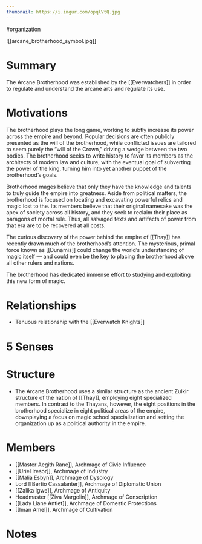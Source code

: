 ```yaml
---
thumbnail: https://i.imgur.com/opqlVtQ.jpg
---
```

#organization

![[arcane_brotherhood_symbol.jpg]]
# Summary
The Arcane Brotherhood was established by the [[Everwatchers]] in order to regulate and understand the arcane arts and regulate its use.

# Motivations
The brotherhood plays the long game, working to subtly increase its power across the empire and beyond. Popular decisions are often publicly presented as the will of the brotherhood, while conflicted issues are tailored to seem purely the “will of the Crown,” driving a wedge between the two bodies. The brotherhood seeks to write history to favor its members as the architects of modern law and culture, with the eventual goal of subverting the power of the king, turning him into yet another puppet of the brotherhood’s goals.

Brotherhood mages believe that only they have the knowledge and talents to truly guide the empire into greatness. Aside from political matters, the brotherhood is focused on locating and excavating powerful relics and magic lost to the. Its members believe that their original namesake was the apex of society across all history, and they seek to reclaim their place as paragons of mortal rule. Thus, all salvaged texts and artifacts of power from that era are to be recovered at all costs.

The curious discovery of the power behind the empire of [[Thay]] has recently drawn much of the brotherhood’s attention. The mysterious, primal force known as [[Dunamis]] could change the world’s understanding of magic itself — and could even be the key to placing the brotherhood above all other rulers and nations.

The brotherhood has dedicated immense effort to studying and exploiting this new form of magic.

# Relationships
- Tenuous relationship with the [[Everwatch Knights]]

# 5 Senses
# Structure
- The Arcane Brotherhood uses a similar structure as the ancient Zulkir structure of the nation of [[Thay]], employing eight specialized members. In contrast to the Thayans, however, the eight positions in the brotherhood specialize in eight political areas of the empire, downplaying a focus on magic school specialization and setting the organization up as a political authority in the empire.

# Members
-   [[Master Aegith Rane]], Archmage of Civic Influence
-   [[Uriel Iresor]], Archmage of Industry
-   [[Malia Esbyn]], Archmage of Dysology
-   Lord [[Bertio Cassalanter]], Archmage of Diplomatic Union
-   [[Zalika Igwe]], Archmage of Antiquity
-   Headmaster [[Ziva Margolin]], Archmage of Conscription
-   [[Lady Liane Antiet]], Archmage of Domestic Protections
-   [[Iman Amel]], Archmage of Cultivation
# Notes
